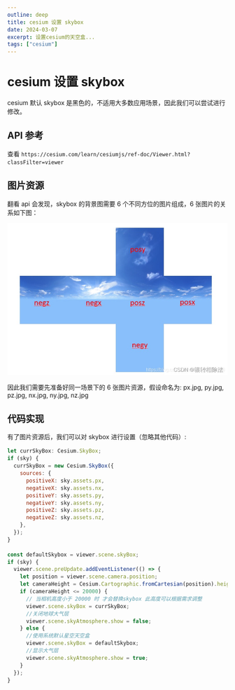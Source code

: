 ```yaml
---
outline: deep
title: cesium 设置 skybox
date: 2024-03-07
excerpt: 设置cesium的天空盒...
tags: ["cesium"]
---
```


# cesium 设置 skybox

<PostMeta />

cesium 默认 skybox 是黑色的，不适用大多数应用场景，因此我们可以尝试进行修改。

## API 参考

查看 `https://cesium.com/learn/cesiumjs/ref-doc/Viewer.html?classFilter=viewer`

## 图片资源

翻看 api 会发现，skybox 的背景图需要 6 个不同方位的图片组成，6 张图片的关系如下图：

![alt text](/images/skybox.png)

因此我们需要先准备好同一场景下的 6 张图片资源，假设命名为: px.jpg, py.jpg, pz.jpg, nx.jpg, ny.jpg, nz.jpg

## 代码实现

有了图片资源后，我们可以对 skybox 进行设置（忽略其他代码）:

```javascript
let currSkyBox: Cesium.SkyBox;
if (sky) {
  currSkyBox = new Cesium.SkyBox({
    sources: {
      positiveX: sky.assets.px,
      negativeX: sky.assets.nx,
      positiveY: sky.assets.py,
      negativeY: sky.assets.ny,
      positiveZ: sky.assets.pz,
      negativeZ: sky.assets.nz,
    },
  });
}

const defaultSkybox = viewer.scene.skyBox;
if (sky) {
  viewer.scene.preUpdate.addEventListener(() => {
    let position = viewer.scene.camera.position;
    let cameraHeight = Cesium.Cartographic.fromCartesian(position).height;
    if (cameraHeight <= 20000) {
      // 当相机高度小于 20000 时 才会替换skybox 此高度可以根据需求调整
      viewer.scene.skyBox = currSkyBox;
      //关闭地球大气层
      viewer.scene.skyAtmosphere.show = false;
    } else {
      //使用系统默认星空天空盒
      viewer.scene.skyBox = defaultSkybox;
      //显示大气层
      viewer.scene.skyAtmosphere.show = true;
    }
  });
}
```

<PostNav />
